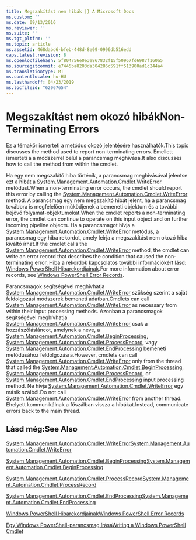 ```yaml
---
title: Megszakítást nem hibák |} A Microsoft Docs
ms.custom: ''
ms.date: 09/13/2016
ms.reviewer: ''
ms.suite: ''
ms.tgt_pltfrm: ''
ms.topic: article
ms.assetid: 468dabd6-bfeb-448d-8e09-0996db516edd
caps.latest.revision: 8
ms.openlocfilehash: 5f804756e0e3e867832f15f50967fd6987f160a5
ms.sourcegitcommit: e7445ba8203da304286c591ff513900ad1c244a4
ms.translationtype: MT
ms.contentlocale: hu-HU
ms.lasthandoff: 04/23/2019
ms.locfileid: "62067654"
---
```

# <a name="non-terminating-errors"></a><span data-ttu-id="26304-102">Megszakítást nem okozó hibák</span><span class="sxs-lookup"><span data-stu-id="26304-102">Non-Terminating Errors</span></span>

<span data-ttu-id="26304-103">Ez a témakör ismerteti a metódus okozó jelentésére használhatók.</span><span class="sxs-lookup"><span data-stu-id="26304-103">This topic discusses the method used to report non-terminating errors.</span></span> <span data-ttu-id="26304-104">Emellett ismerteti a a módszerrel belül a parancsmag meghívása.</span><span class="sxs-lookup"><span data-stu-id="26304-104">It also discusses how to call the method from within the cmdlet.</span></span>

<span data-ttu-id="26304-105">Ha egy nem megszakító hiba történik, a parancsmag meghívásával jelentse ezt a hibát a [System.Management.Automation.Cmdlet.WriteError](/dotnet/api/System.Management.Automation.Cmdlet.WriteError) metódust.</span><span class="sxs-lookup"><span data-stu-id="26304-105">When a non-terminating error occurs, the cmdlet should report this error by calling the [System.Management.Automation.Cmdlet.WriteError](/dotnet/api/System.Management.Automation.Cmdlet.WriteError) method.</span></span> <span data-ttu-id="26304-106">A parancsmag egy nem megszakító hibát jelent, ha a parancsmag továbbra is megfelelően működjenek a bemeneti objektum és a további bejövő folyamat-objektumokat.</span><span class="sxs-lookup"><span data-stu-id="26304-106">When the cmdlet reports a non-terminating error, the cmdlet can continue to operate on this input object and on further incoming pipeline objects.</span></span> <span data-ttu-id="26304-107">Ha a parancsmagot hívja a [System.Management.Automation.Cmdlet.WriteError](/dotnet/api/System.Management.Automation.Cmdlet.WriteError) metódus, a parancsmag egy hiba rekordot, amely leírja a megszakítást nem okozó hiba kiváltó írhat.</span><span class="sxs-lookup"><span data-stu-id="26304-107">If the cmdlet calls the [System.Management.Automation.Cmdlet.WriteError](/dotnet/api/System.Management.Automation.Cmdlet.WriteError) method, the cmdlet can write an error record that describes the condition that caused the non-terminating error.</span></span> <span data-ttu-id="26304-108">Hiba a rekordok kapcsolatos további információkért lásd: [Windows PowerShell Hibarekordjainak](./windows-powershell-error-records.md).</span><span class="sxs-lookup"><span data-stu-id="26304-108">For more information about error records, see [Windows PowerShell Error Records](./windows-powershell-error-records.md).</span></span>

<span data-ttu-id="26304-109">Parancsmagok segítségével meghívhatja [System.Management.Automation.Cmdlet.WriteError](/dotnet/api/System.Management.Automation.Cmdlet.WriteError) szükség szerint a saját feldolgozási módszerek bemeneti adatban.</span><span class="sxs-lookup"><span data-stu-id="26304-109">Cmdlets can call [System.Management.Automation.Cmdlet.WriteError](/dotnet/api/System.Management.Automation.Cmdlet.WriteError) as necessary from within their input processing methods.</span></span> <span data-ttu-id="26304-110">Azonban a parancsmagok segítségével meghívhatja [System.Management.Automation.Cmdlet.WriteError](/dotnet/api/System.Management.Automation.Cmdlet.WriteError) csak a hozzászólásláncot, amelynek a neve, a [System.Management.Automation.Cmdlet.BeginProcessing](/dotnet/api/System.Management.Automation.Cmdlet.BeginProcessing), [ System.Management.Automation.Cmdlet.ProcessRecord](/dotnet/api/System.Management.Automation.Cmdlet.ProcessRecord), vagy [System.Management.Automation.Cmdlet.EndProcessing](/dotnet/api/System.Management.Automation.Cmdlet.EndProcessing) bemeneti metódusához feldolgozásra.</span><span class="sxs-lookup"><span data-stu-id="26304-110">However, cmdlets can call [System.Management.Automation.Cmdlet.WriteError](/dotnet/api/System.Management.Automation.Cmdlet.WriteError) only from the thread that called the [System.Management.Automation.Cmdlet.BeginProcessing](/dotnet/api/System.Management.Automation.Cmdlet.BeginProcessing), [System.Management.Automation.Cmdlet.ProcessRecord](/dotnet/api/System.Management.Automation.Cmdlet.ProcessRecord), or [System.Management.Automation.Cmdlet.EndProcessing](/dotnet/api/System.Management.Automation.Cmdlet.EndProcessing) input processing method.</span></span> <span data-ttu-id="26304-111">Ne hívja [System.Management.Automation.Cmdlet.WriteError](/dotnet/api/System.Management.Automation.Cmdlet.WriteError) egy másik szálból.</span><span class="sxs-lookup"><span data-stu-id="26304-111">Do not call [System.Management.Automation.Cmdlet.WriteError](/dotnet/api/System.Management.Automation.Cmdlet.WriteError) from another thread.</span></span> <span data-ttu-id="26304-112">Ehelyett kommunikálnak a főszálban vissza a hibákat.</span><span class="sxs-lookup"><span data-stu-id="26304-112">Instead, communicate errors back to the main thread.</span></span>

## <a name="see-also"></a><span data-ttu-id="26304-113">Lásd még:</span><span class="sxs-lookup"><span data-stu-id="26304-113">See Also</span></span>

[<span data-ttu-id="26304-114">System.Management.Automation.Cmdlet.WriteError</span><span class="sxs-lookup"><span data-stu-id="26304-114">System.Management.Automation.Cmdlet.WriteError</span></span>](/dotnet/api/System.Management.Automation.Cmdlet.WriteError)

[<span data-ttu-id="26304-115">System.Management.Automation.Cmdlet.BeginProcessing</span><span class="sxs-lookup"><span data-stu-id="26304-115">System.Management.Automation.Cmdlet.BeginProcessing</span></span>](/dotnet/api/System.Management.Automation.Cmdlet.BeginProcessing)

[<span data-ttu-id="26304-116">System.Management.Automation.Cmdlet.ProcessRecord</span><span class="sxs-lookup"><span data-stu-id="26304-116">System.Management.Automation.Cmdlet.ProcessRecord</span></span>](/dotnet/api/System.Management.Automation.Cmdlet.ProcessRecord)

[<span data-ttu-id="26304-117">System.Management.Automation.Cmdlet.EndProcessing</span><span class="sxs-lookup"><span data-stu-id="26304-117">System.Management.Automation.Cmdlet.EndProcessing</span></span>](/dotnet/api/System.Management.Automation.Cmdlet.EndProcessing)

[<span data-ttu-id="26304-118">Windows PowerShell Hibarekordjainak</span><span class="sxs-lookup"><span data-stu-id="26304-118">Windows PowerShell Error Records</span></span>](./windows-powershell-error-records.md)

[<span data-ttu-id="26304-119">Egy Windows PowerShell-parancsmag írása</span><span class="sxs-lookup"><span data-stu-id="26304-119">Writing a Windows PowerShell Cmdlet</span></span>](./writing-a-windows-powershell-cmdlet.md)
